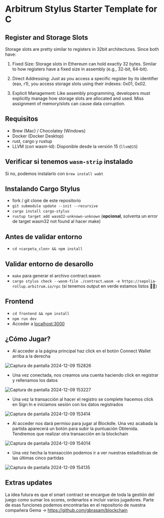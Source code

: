 # Arbitrum Stylus Starter Template for C

## Register and Storage Slots

Storage slots are pretty similar to registers in 32bit architectures.
Since both have:

1. Fixed Size: Storage slots in Ethereum can hold exactly 32 bytes. Similar to how registers have a fixed size in assembly (e.g., 32-bit, 64-bit).

2. Direct Addressing: Just as you access a specific register by its identifier (eax, r1), you access storage slots using their indexes: 0x01, 0x02.

3. Explicit Management: Like assembly programming, developers must explicitly manage how storage slots are allocated and used. Miss assignment of memory/slots can cause data corruption.

## Requisitos

- Brew (Mac) / Chocolatey (Windows)
- Docker (Docker Desktop)
- rust, cargo y rustup
- LLVM (con wasm-ld): Disponible desde la versión 15 (`llvm@15`)

## Verificar si tenemos `wasm-strip` instalado

Si no, podemos instalarlo con `brew install wabt`

## Instalando Cargo Stylus

- fork / git clone de este repositorio
- `git submodule update --init --recursive`
- `cargo install cargo-stylus`
- `rustup target add wasm32-unknown-unknown` (**opcional**, solventa un error de target wasm32 not found al hacer make)

## Antes de validar entorno

- `cd <carpeta_clon> && npm install`

## Validar entorno de desarollo

- `make` para generar el archivo contract.wasm
- `cargo stylus check --wasm-file ./contract.wasm -e https://sepolia-rollup.arbitrum.io/rpc` (si tenemos output en verde estamos listos 🚀🚀)

## Frontend
-  `cd frontend && npm install `
-  `npm run dev`
-  Acceder a [localhost:3000](http://localhost:3000/)
  
## ¿Cómo Jugar?
- Al acceder a la página principal haz click en el botón Connect Wallet arriba a la derecha
  
![Captura de pantalla 2024-12-09 152826](https://github.com/user-attachments/assets/88d21ba4-c3a0-41e4-bb1a-0a462aae8c99)

- Una vez conectada, nos creamos una cuenta haciendo click en registrar y rellenamos los datos

![Captura de pantalla 2024-12-09 153227](https://github.com/user-attachments/assets/072a0e47-e621-41c8-84a6-9f0e967f1f76)

- Una vez la transacción al hacer el registro se complete hacemos click en Sign In e iniciamos sesión con los datos registrados


![Captura de pantalla 2024-12-09 153414](https://github.com/user-attachments/assets/a0737174-a8a4-485e-a7d7-9aaa011b4c0d)


- Al acceder nos dará permiso para jugar al Blockdle. Una vez acabada la partida aparecerá un botón para subir la puntuación Obtenida. Tendremos que realizar otra transacción en la blockchain
   
![Captura de pantalla 2024-12-09 154014](https://github.com/user-attachments/assets/c8695852-ce9f-41b4-adaf-b1215331d01f)

- Una vez hecha la transacción podemos ir a ver nuestras estadisticas de las últimas cinco partidas
  
 ![Captura de pantalla 2024-12-09 154135](https://github.com/user-attachments/assets/dc2eb666-758d-40c3-9b3e-bd93c0a5d5c2)


## Extras updates
La idea futura es que el smart contract se encargue de toda la gestión del juego como sumar los scores, ordenarlos e incluir varios jugadores.
Parte de esas funciones podemos encontrarlas en el repositorio de nuestra compañera Gema -> https://github.com/gbrasam/blockchain
